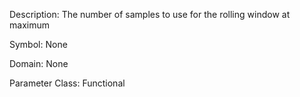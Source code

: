 Description: The number of samples to use for the rolling window at maximum

Symbol: None

Domain: None

Parameter Class: Functional


